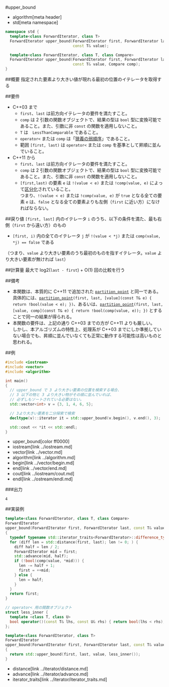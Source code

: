 #upper_bound
* algorithm[meta header]
* std[meta namespace]

```cpp
namespace std {
  template<class ForwardIterator, class T>
  ForwardIterator upper_bound(ForwardIterator first, ForwardIterator last,
                              const T& value);

  template<class ForwardIterator, class T, class Compare>
  ForwardIterator upper_bound(ForwardIterator first, ForwardIterator last,
                              const T& value, Compare comp);
}
```

##概要
指定された要素より大きい値が現れる最初の位置のイテレータを取得する


##要件
- C++03 まで
	- `first`、`last` は前方向イテレータの要件を満たすこと。
	- `comp` は 2 引数の関数オブジェクトで、結果の型は `bool` 型に変換可能であること。また、引数に非 `const` の関数を適用しないこと。
	- `T` は　`LessThanComparable` であること。
	- `operator<` または `comp` は「[狭義の弱順序](../algorithm.md#strict-weak-ordering)」であること。
	- 範囲 `[first, last)` は `operator<` または `comp` を基準として昇順に並んでいること。
- C++11 から
	- `first`、`last` は前方向イテレータの要件を満たすこと。
	- `comp` は 2 引数の関数オブジェクトで、結果の型は `bool` 型に変換可能であること。また、引数に非 `const` の関数を適用しないこと。
	- `[first,last)` の要素 `e` は `!(value < e)` または `!comp(value, e)` によって[区分化](/reference/algorithm.md#sequence-is-partitioned)されていること。  
		つまり、`!(value < e)` または `!comp(value, e)` が `true` となる全ての要素 `e` は、`false` となる全ての要素よりも左側（`first` に近い方）になければならない。


##戻り値
`[first, last]` 内のイテレータ `i` のうち、以下の条件を満た、最も右側（`first` から遠い方）のもの

- `[first, i)` 内の全てのイテレータ `j` が `!(value < *j)` または `comp(value, *j) == false` である

（つまり、`value` より大きい要素のうち最初のものを指すイテレータ。`value` より大きい要素が無ければ `last`）


##計算量
最大で log2(`last - first`) + O(1) 回の比較を行う


##備考
- 本関数は、本質的に C++11 で追加された [`partition_point`](partition_point.md) と同一である。  
	具体的には、[`partition_point`](partition_point.md)`(first, last, [value](const T& e) { return !bool(value < e); })`、あるいは、[`partition_point`](partition_point.md)`(first, last, [value, comp](const T& e) { return !bool(comp(value, e)); })` とすることで同一の結果が得られる。
- 本関数の要件は、上記の通り C++03 までの方が C++11 よりも厳しい。  
	しかし、本アルゴリズムの特性上、処理系が C++03 までにしか準拠していない場合でも、昇順に並んでいなくても正常に動作する可能性は高いものと思われる。


##例
```cpp
#include <iostream>
#include <vector>
#include <algorithm>

int main()
{
  // upper_bound で 3 より大きい要素の位置を検索する場合、
  // 3 以下の物と 3 より大きい物がその順に並んでいれば、
  // 必ずしもソートされている必要はない。
  std::vector<int> v = {3, 1, 4, 6, 5};

  // 3より大きい要素を二分探索で検索
  decltype(v)::iterator it = std::upper_bound(v.begin(), v.end(), 3);

  std::cout << *it << std::endl;
}
```
* upper_bound[color ff0000]
* iostream[link ../iostream.md]
* vector[link ../vector.md]
* algorithm[link ../algorithm.md]
* begin[link ../vector/begin.md]
* end[link ../vector/end.md]
* cout[link ../iostream/cout.md]
* endl[link ../ostream/endl.md]


###出力
```
4
```


##実装例
```cpp
template<class ForwardIterator, class T, class Compare>
ForwardIterator
upper_bound(ForwardIterator first, ForwardIterator last, const T& value, Compare comp)
{
  typedef typename std::iterator_traits<ForwardIterator>::difference_type diff;
  for (diff len = std::distance(first, last); len != 0; ) {
    diff half = len / 2;
    ForwardIterator mid = first;
    std::advance(mid, half);
    if (!bool(comp(value, *mid))) {
      len -= half + 1;
      first = ++mid;
    } else {
      len = half;
    }
  }
  return first;
}

// operator< 用の関数オブジェクト
struct less_inner {
  template <class T, class U>
  bool operator()(const T& lhs, const U& rhs) { return bool(lhs < rhs); }
};

template<class ForwardIterator, class T>
ForwardIterator
upper_bound(ForwardIterator first, ForwardIterator last, const T& value)
{
  return std::upper_bound(first, last, value, less_inner());
}
```
* distance[link ../iterator/distance.md]
* advance[link ../iterator/advance.md]
* iterator_traits[link ../iterator/iterator_traits.md]
